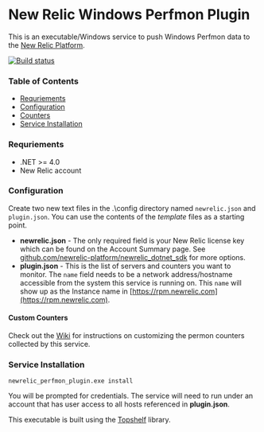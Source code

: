 New Relic Windows Perfmon Plugin 
=======================

This is an executable/Windows service to push Windows Perfmon data to the [New Relic Platform](http://newrelic.com/platform "New Relic Platform"). 

[![Build status](https://ci.appveyor.com/api/projects/status/hjbbbol9tk1wqept)](https://ci.appveyor.com/project/cdhunt/newrelic-perfmon-plugin)

### Table of Contents

 * [Requriements](#requriements)
 * [Configuration](#configuration)
  * [Counters](#counters)
 * [Service Installation](#service-installation)

### Requriements

* .NET >= 4.0
* New Relic account

### Configuration

Create two new text files in the .\config directory named `newrelic.json` and `plugin.json`. You can use the contents of the _template_ files as a starting point.

* **newrelic.json** - The only required field is your New Relic license key which can be found on the Account Summary page. See [github.com/newrelic-platform/newrelic_dotnet_sdk](https://github.com/newrelic-platform/newrelic_dotnet_sdk#configuration-options) for more options.
* **plugin.json** - This is the list of servers and counters you want to monitor. The `name` field needs to be a network address/hostname accessible from the system this service is running on. This `name` will show up as the Instance name in [https://rpm.newrelic.com](https://rpm.newrelic.com).

#### Custom Counters
Check out the [Wiki](wiki/custom-counters) for instructions on customizing the permon counters collected by this service.

### Service Installation

`newrelic_perfmon_plugin.exe install` 

You will be prompted for credentials. The service will need to run under an account that has user access to all hosts referenced in **plugin.json**.

This executable is built using the [Topshelf](http://topshelf-project.com/ "Topshelf") library. 


